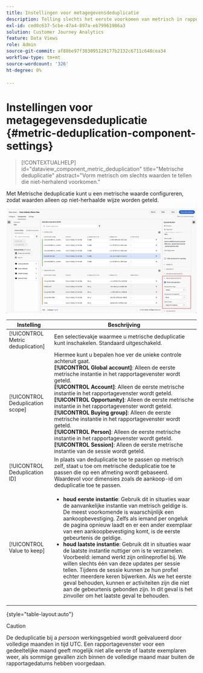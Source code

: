 ```yaml
---
title: Instellingen voor metagegevensdeduplicatie
description: Telling slechts het eerste voorkomen van metrisch in rapporten.
exl-id: ced0c637-5cbe-47a4-897a-eb79961986a3
solution: Customer Journey Analytics
feature: Data Views
role: Admin
source-git-commit: af88be97f303095129177b2132c6711c648cea34
workflow-type: tm+mt
source-wordcount: '326'
ht-degree: 0%

---
```


# Instellingen voor metagegevensdeduplicatie {#metric-deduplication-component-settings}

<!-- markdownlint-disable MD034 -->

>[!CONTEXTUALHELP]
>id="dataview_component_metric_deduplication"
>title="Metrische deduplicatie"
>abstract="Vorm metrisch om slechts waarden te tellen die niet-herhalend voorkomen."

<!-- markdownlint-enable MD034 -->


Met Metrische deduplicatie kunt u een metrische waarde configureren, zodat waarden alleen op niet-herhaalde wijze worden geteld.

![ Metrische deduplicatie ](../assets/metric-deduplication.png)

| Instelling | Beschrijving |
| --- | --- |
| [!UICONTROL Metric deduplication] | Een selectievakje waarmee u metrische deduplicatie kunt inschakelen. Standaard uitgeschakeld. |
| [!UICONTROL Deduplication scope] | Hiermee kunt u bepalen hoe ver de unieke controle achteruit gaat.<br/>**[!UICONTROL Global account]**: Alleen de eerste metrische instantie in het rapportagevenster wordt geteld.<br/>**[!UICONTROL Account]**: Alleen de eerste metrische instantie in het rapportagevenster wordt geteld.<br/>**[!UICONTROL Opportunity]**: Alleen de eerste metrische instantie in het rapportagevenster wordt geteld.<br/>**[!UICONTROL Buying group]**: Alleen de eerste metrische instantie in het rapportagevenster wordt geteld.<br/>**[!UICONTROL Person]**: Alleen de eerste metrische instantie in het rapportagevenster wordt geteld.<br>**[!UICONTROL Session]**: Alleen de eerste metrische instantie van de sessie wordt geteld. <br> |
| [!UICONTROL Deduplication ID] | In plaats van deduplicatie toe te passen op metrisch zelf, staat u toe om metrische deduplicatie toe te passen die op een afmeting wordt gebaseerd. Waardevol voor dimensies zoals de aankoop-id om deduplicatie toe te passen. |
| [!UICONTROL Value to keep] | <ul><li>**houd eerste instantie**: Gebruik dit in situaties waar de aanvankelijke instantie van metrisch geldige is. De meest voorkomende is waarschijnlijk een aankoopbevestiging. Zelfs als iemand per ongeluk de pagina opnieuw laadt en er een ander exemplaar van een aankoopbevestiging komt, is de eerste gebeurtenis de geldige.</li><li>**houd laatste instantie**: Gebruik dit in situaties waar de laatste instantie nuttiger om is te verzamelen. Voorbeeld: iemand werkt zijn onlineprofiel bij. We willen slechts één van deze updates per sessie tellen. Tijdens de sessie kunnen ze hun profiel echter meerdere keren bijwerken. Als we het eerste geval behouden, kunnen er activiteiten zijn die niet aan de gebeurtenis gebonden zijn. In dit geval is het zinvoller om het laatste geval te behouden.</li></ul> |

{style="table-layout:auto"}

>[!CAUTION]
>
>De deduplicatie bij a _persoon_ werkingsgebied wordt geëvalueerd door volledige maanden in tijd UTC. Een rapportagevenster voor een gedeeltelijke maand geeft mogelijk niet alle eerste of laatste exemplaren weer, als sommige gevallen zich binnen de volledige maand maar buiten de rapportagedatums hebben voorgedaan.
